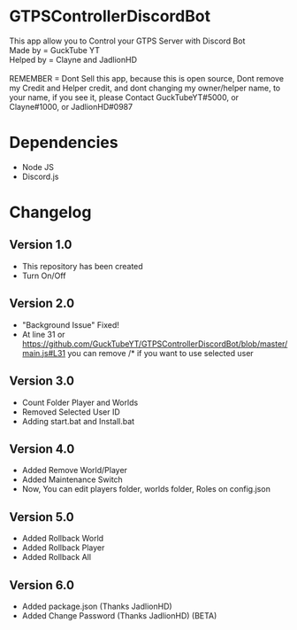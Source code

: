 # GTPSControllerDiscordBot
This app allow you to Control your GTPS Server with Discord Bot
<br /> Made by = GuckTube YT
<br /> Helped by = Clayne and JadlionHD
<br />
<br /> REMEMBER = Dont Sell this app, because this is open source, Dont remove my Credit and Helper credit, and dont changing my owner/helper name, to your name, if you see it, please Contact GuckTubeYT#5000, or Clayne#1000, or JadlionHD#0987
# Dependencies
- Node JS
- Discord.js
# Changelog
## Version 1.0
- This repository has been created
- Turn On/Off
## Version 2.0
- "Background Issue" Fixed!
- At line 31 or https://github.com/GuckTubeYT/GTPSControllerDiscordBot/blob/master/main.js#L31 you can remove /* if you want to use selected user
## Version 3.0
- Count Folder Player and Worlds
- Removed Selected User ID
- Adding start.bat and Install.bat
## Version 4.0
- Added Remove World/Player
- Added Maintenance Switch
- Now, You can edit players folder, worlds folder, Roles on config.json
## Version 5.0
- Added Rollback World
- Added Rollback Player
- Added Rollback All
## Version 6.0
- Added package.json (Thanks JadlionHD)
- Added Change Password (Thanks JadlionHD) (BETA)
